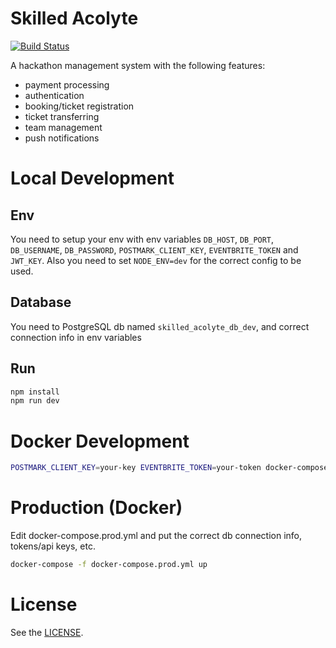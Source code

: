 # Skilled Acolyte

[![Build Status](https://travis-ci.org/unihackhq/skilled-acolyte-backend.svg?branch=develop)](https://travis-ci.org/unihackhq/skilled-acolyte-backend)

A hackathon management system with the following features:
* payment processing
* authentication
* booking/ticket registration
* ticket transferring
* team management
* push notifications

# Local Development
## Env
You need to setup your env with env variables `DB_HOST`, `DB_PORT`, `DB_USERNAME`, `DB_PASSWORD`, `POSTMARK_CLIENT_KEY`, `EVENTBRITE_TOKEN` and `JWT_KEY`.
Also you need to set `NODE_ENV=dev` for the correct config to be used.

## Database
You need to PostgreSQL db named `skilled_acolyte_db_dev`, and correct connection info in env variables

## Run
```Bash
npm install
npm run dev
```

# Docker Development
```Bash
POSTMARK_CLIENT_KEY=your-key EVENTBRITE_TOKEN=your-token docker-compose up
```

# Production (Docker)
Edit docker-compose.prod.yml and put the correct db connection info, tokens/api keys, etc.

```Bash
docker-compose -f docker-compose.prod.yml up
```

# License
See the [LICENSE](LICENSE).
